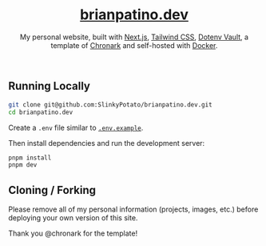<div align="center">
    <a href="https://brianpatino.dev"><h1 align="center">brianpatino.dev</h1></a>
    
My personal website, built with [Next.js](https://nextjs.org/), [Tailwind CSS](https://tailwindcss.com/), [Dotenv Vault](https://vault.dotenv.org/), a template of [Chronark](https://chronark.com/) and self-hosted with [Docker](https://www.docker.com/).

</div>

<br/>

## Running Locally


```bash
git clone git@github.com:SlinkyPotato/brianpatino.dev.git
cd brianpatino.dev
```


Create a `.env` file similar to [`.env.example`](https://github.com/chronark/chronark.com/blob/main/.env.example).

Then install dependencies and run the development server:
```bash
pnpm install
pnpm dev
```


## Cloning / Forking

Please remove all of my personal information (projects, images, etc.) before deploying your own version of this site.

Thank you @chronark for the template!
